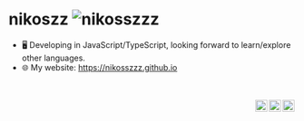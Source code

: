 # nikoszz <img src="https://komarev.com/ghpvc/?username=nikosszzz&style=flat-square" alt="nikosszzz" /><br>

- 🖥️ Developing in JavaScript/TypeScript, looking forward to learn/explore other languages.
- 🌐 My website: <a href="https://nikosszzz.github.io" target="_blank">https://nikosszzz.github.io</a>

<br />
<br />

<a href="https://twitter.com/nikosszzzz" target="_blank">
  <img align="right" alt="Twitter" width="21px" src="https://skillicons.dev/icons?i=twitter" />
</a>
<a href="https://discord.gg/QFvCUDydvV" target="_blank">
  <img align="right" alt="Infinium, My Discord Bot" width="21px" src="https://cdn.discordapp.com/avatars/812605665143029770/a94a217cc669d51d4eb6781ad46f50ea.webp?size=80" />
</a>
<a href="https://discord.com/users/327065865201909762" target="_blank">
  <img align="right" alt="Discord" width="21px" src="https://skillicons.dev/icons?i=discord" />
</a>
